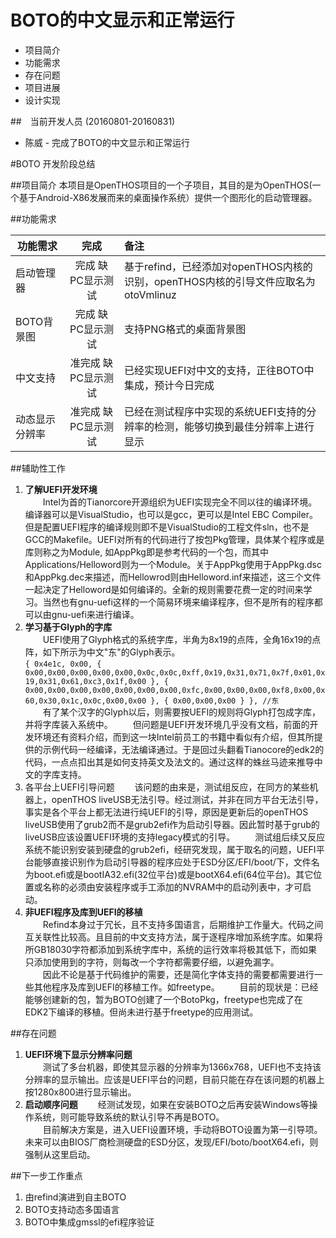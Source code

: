 # BOTO的中文显示和正常运行

- 项目简介
- 功能需求
- 存在问题
- 项目进展
- 设计实现

##　当前开发人员 (20160801-20160831)
- 陈威 - 完成了BOTO的中文显示和正常运行

#BOTO 开发阶段总结

##项目简介
本项目是OpenTHOS项目的一个子项目，其目的是为OpenTHOS(一个基于Android-X86发展而来的桌面操作系统）提供一个图形化的启动管理器。

##功能需求

| 功能需求        | 完成  |           备注                    |
| ----------------|:-----:|:--------------------------------- |
| 启动管理器      | 完成 缺PC显示测试  | 基于refind，已经添加对openTHOS内核的识别，openTHOS内核的引导文件应取名为otoVmlinuz   |
| BOTO背景图      | 完成 缺PC显示测试  | 支持PNG格式的桌面背景图  |
| 中文支持        | 准完成 缺PC显示测试 | 已经实现UEFI对中文的支持，正往BOTO中集成，预计今日完成  |
| 动态显示分辨率   | 准完成 缺PC显示测试 | 已经在测试程序中实现的系统UEFI支持的分辨率的检测，能够切换到最佳分辨率上进行显示 |

##辅助性工作
1. **了解UEFI开发环境**  
　　Intel为首的Tianorcore开源组织为UEFI实现完全不同以往的编译环境。编译器可以是VisualStudio，也可以是gcc，更可以是Intel EBC Compiler。但是配置UEFI程序的编译规则即不是VisualStudio的工程文件sln，也不是GCC的Makefile。UEFI对所有的代码进行了按包Pkg管理，具体某个程序或是库则称之为Module, 如AppPkg即是参考代码的一个包，而其中Applications/Helloword则为一个Module。关于AppPkg使用于AppPkg.dsc和AppPkg.dec来描述，而Hellowrod则由Helloword.inf来描述，这三个文件一起决定了Helloword是如何编译的。全新的规则需要花费一定的时间来学习。当然也有gnu-uefi这样的一个简易环境来编译程序，但不是所有的程序都可以由gnu-uefi来进行编译。
2. **学习基于Glyph的字库**  
　　UEFI使用了Glyph格式的系统字库，半角为8x19的点阵，全角16x19的点阵，如下所示为中文"东"的Glyph表示。  
`{ 0x4e1c, 0x00, { 0x00,0x00,0x00,0x00,0x00,0x0c,0x0c,0xff,0x19,0x31,0x71,0x7f,0x01,0x19,0x31,0x61,0xc3,0x1f,0x00 },
                  { 0x00,0x00,0x00,0x00,0x00,0x00,0x00,0xfc,0x00,0x00,0x00,0xf8,0x00,0x60,0x30,0x1c,0x0c,0x00,0x00 }, { 0x00,0x00,0x00 } }, //东`  
　　有了某个汉字的Glyph以后，则需要按UEFI的规则将Glyph打包成字库，并将字库装入系统中。
　　但问题是UEFI开发环境几乎没有文档，前面的开发环境还有资料介绍，而到这一块Intel前员工的书籍中看似有介绍，但其所提供的示例代码一经编译，无法编译通过。于是回过头翻看Tianocore的edk2的代码，一点点扣出其是如何支持英文及法文的。通过这样的蛛丝马迹来推导中文的字库支持。
3. 各平台上UEFI引导问题
　　该问题的由来是，测试组反应，在同方的某些机器上，openTHOS liveUSB无法引导。经过测试，并非在同方平台无法引导，事实是各个平台上都无法进行纯UEFI的引导，原因是更新后的openTHOS liveUSB使用了grub2而不是grub2efi作为启动引导器。因此暂时基于grub的liveUSB应该设置UEFI环境的支持legacy模式的引导。
　　测试组后续又反应系统不能识别安装到硬盘的grub2efi，经研究发现，属于取名的问题，UEFI平台能够直接识别作为启动引导器的程序应处于ESD分区/EFI/boot/下，文件名为boot.efi或是bootIA32.efi(32位平台)或是bootX64.efi(64位平台)。其它位置或名称的必须由安装程序或手工添加的NVRAM中的启动列表中，才可启动。
3. **非UEFI程序及库到UEFI的移植**  
　　Refind本身过于冗长，且不支持多国语言，后期维护工作量大。代码之间互关联性比较高。且目前的中文支持方法，属于逐程序增加系统字库。如果将所GB18030字符都添加到系统字库中，系统的运行效率将极其低下，而如果只添加使用到的字符，则每改一个字符都需要仔细，以避免漏字。  
　　因此不论是基于代码维护的需要，还是简化字体支持的需要都需要进行一些其他程序及库到UEFI的移植工作。如freetype。
　　目前的现状是：已经能够创建新的包，暂为BOTO创建了一个BotoPkg，freetype也完成了在EDK2下编译的移植。但尚未进行基于freetype的应用测试。

##存在问题
1. **UEFI环境下显示分辨率问题**  
　　测试了多台机器，即使其显示器的分辨率为1366x768，UEFI也不支持该分辨率的显示输出。应该是UEFI平台的问题，目前只能在存在该问题的机器上按1280x800进行显示输出。
2. **启动顺序问题**
　　经测试发现，如果在安装BOTO之后再安装Windows等操作系统，则可能导致系统的默认引导不再是BOTO。  
　　目前解决方案是，进入UEFI设置环境，手动将BOTO设置为第一引导项。未来可以由BIOS厂商检测硬盘的ESD分区，发现/EFI/boto/bootX64.efi，则强制从这里启动。

##下一步工作重点
1. 由refind演进到自主BOTO
2. BOTO支持动态多国语言
3. BOTO中集成gmssl的efi程序验证
